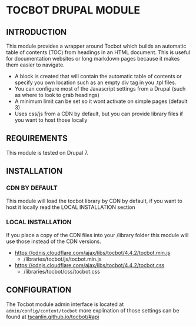 # TOCBOT DRUPAL MODULE

## INTRODUCTION

This module provides a wrapper around Tocbot which builds an automatic table of contents (TOC) from headings in an HTML document. This is useful for documentation websites or long markdown pages because it makes them easier to navigate.

- A block is created that will contain the automatic table of contents or specify you own location such as an empty div tag in you .tpl files.
- You can configure most of the Javascript settings from a Drupal (such as where to look to grab headings)
- A minimum limit can be set so it wont activate on simple pages (default 3)
- Uses css/js from a CDN by default, but you can provide library files if you want to host those locally

## REQUIREMENTS

This module is tested on Drupal 7.

## INSTALLATION

### CDN BY DEFAULT

This module will load the tocbot library by CDN by default, if you want to host it locally read the LOCAL INSTALLATION section

### LOCAL INSTALLATION

If you place a copy of the CDN files into your /library folder this module will use those instead of the CDN versions.

- https://cdnjs.cloudflare.com/ajax/libs/tocbot/4.4.2/tocbot.min.js
  - /libraries/tocbot/js/tocbot.min.js
- https://cdnjs.cloudflare.com/ajax/libs/tocbot/4.4.2/tocbot.css
  - /libraries/tocbot/css/tocbot.css

## CONFIGURATION

The Tocbot module admin interface is located at
`admin/config/content/tocbot` more explination of those settings can be found at [tscanlin.github.io/tocbot/#api](https://tscanlin.github.io/tocbot/#api)
